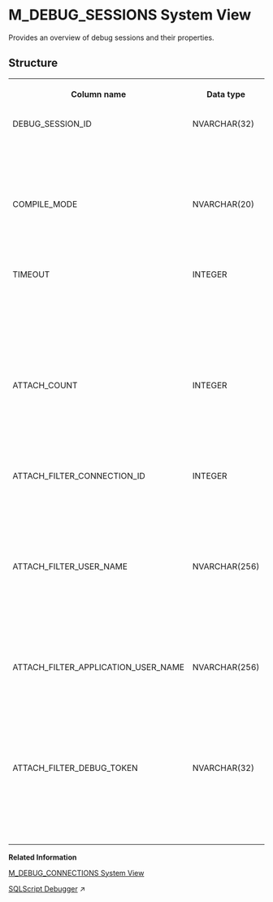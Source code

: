 <!-- loio20aeae89751910148c86e4caa4b3eae8 -->

# M\_DEBUG\_SESSIONS System View

Provides an overview of debug sessions and their properties.



<a name="loio20aeae89751910148c86e4caa4b3eae8___m__d_e_b_u_g__s_e_s_s_i_o_n_s_1struct_M_DEBUG_SESSIONS"/>

## Structure


<table>
<tr>
<th valign="top">

Column name

</th>
<th valign="top">

Data type

</th>
<th valign="top">

Description

</th>
</tr>
<tr>
<td valign="top">

DEBUG\_SESSION\_ID

</td>
<td valign="top">

NVARCHAR\(32\)

</td>
<td valign="top">

Displays the landscape-wide unique identifier for debug session.

</td>
</tr>
<tr>
<td valign="top">

COMPILE\_MODE

</td>
<td valign="top">

NVARCHAR\(20\)

</td>
<td valign="top">

Displays the compilation handling of nested procedures.

</td>
</tr>
<tr>
<td valign="top">

TIMEOUT

</td>
<td valign="top">

INTEGER

</td>
<td valign="top">

Displays the time in seconds after which the debug session will timeout and destroy itself.

</td>
</tr>
<tr>
<td valign="top">

ATTACH\_COUNT

</td>
<td valign="top">

INTEGER

</td>
<td valign="top">

Displays the number of debuggees the debugger is currently attached to.

</td>
</tr>
<tr>
<td valign="top">

ATTACH\_FILTER\_CONNECTION\_ID

</td>
<td valign="top">

INTEGER

</td>
<td valign="top">

Displays the connection ID the debugger is using to attach to connections.

</td>
</tr>
<tr>
<td valign="top">

ATTACH\_FILTER\_USER\_NAME

</td>
<td valign="top">

NVARCHAR\(256\)

</td>
<td valign="top">

Displays the connection user name the debugger is using to attach to connections.

</td>
</tr>
<tr>
<td valign="top">

ATTACH\_FILTER\_APPLICATION\_USER\_NAME

</td>
<td valign="top">

NVARCHAR\(256\)

</td>
<td valign="top">

Displays the application user name the debugger is using to attach to connections.

</td>
</tr>
<tr>
<td valign="top">

ATTACH\_FILTER\_DEBUG\_TOKEN

</td>
<td valign="top">

NVARCHAR\(32\)

</td>
<td valign="top">

Displays the debug token the debugger is using to attach to connections.

</td>
</tr>
</table>

**Related Information**  


[M\_DEBUG\_CONNECTIONS System View](m-debug-connections-system-view-20ae867.md "Provides an overview of connections used per debug session.")

[SQLScript Debugger](https://help.sap.com/viewer/d1cb63c8dd8e4c35a0f18aef632687f0/2023_4_QRC/en-US/77b84f65439d4ead97c88b7452476674.html "") :arrow_upper_right:

